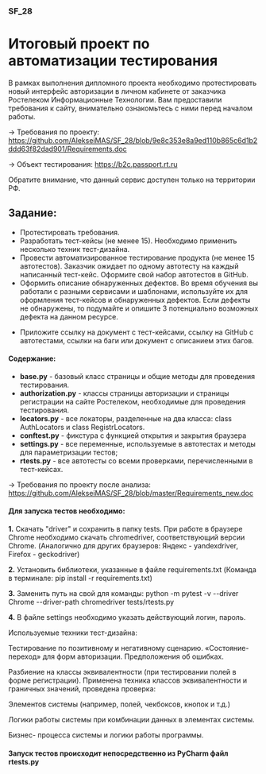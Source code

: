 ### SF_28
# Итоговый проект по автоматизации тестирования

В рамках выполнения дипломного проекта необходимо протестировать новый интерфейс авторизации в личном кабинете от заказчика Ростелеком Информационные Технологии. 
Вам предоставили требования к сайту, внимательно ознакомьтесь с ними перед началом работы. 

→ Требования по проекту: https://github.com/AlekseiMAS/SF_28/blob/9e8c353e8a9ed110b865c6d1b2ddd63f82dad901/Requirements.doc

→ Объект тестирования: https://b2c.passport.rt.ru

Обратите внимание, что данный сервис доступен только на территории РФ. 

## Задание:

- Протестировать требования.
- Разработать тест-кейсы (не менее 15). Необходимо применить несколько техник тест-дизайна.
- Провести автоматизированное тестирование продукта (не менее 15 автотестов). 
  Заказчик ожидает по одному автотесту на каждый написанный тест-кейс. Оформите свой набор автотестов в GitHub.
- Оформить описание обнаруженных дефектов. Во время обучения вы работали с разными сервисами и шаблонами, 
  используйте их для оформления тест-кейсов и обнаруженных дефектов. 
  Если дефекты не обнаружены, то подумайте и опишите 3 потенциально возможных дефекта на данном ресурсе.

* Приложите ссылку на документ с тест-кейсами, ссылку на GitHub с автотестами, ссылки на баги или документ с описанием этих багов.

#### Содержание:
+ **base.py** - базовый класс страницы и общие методы для проведения тестирования.  
+ **authorization.py** - классы страницы авторизации и страницы регистрации на сайте Ростелеком, необходимые для проведения тестирования.  
+ **locators.py** - все локаторы, разделенные на два класса: class AuthLocators и class RegistrLocators.  
+ **conftest.py** - фикстура с функцией открытия и закрытия браузера  
+ **settings.py** - все переменные, используемые в автотестах и методы для параметризации тестов;  
+ **rtests.py** - все автотесты со всеми проверками, перечисленными в тест-кейсах.  

→ Требования по проекту после анализа: https://github.com/AlekseiMAS/SF_28/blob/master/Requirements_new.doc

#### Для запуска тестов необходимо:
  **1.** Cкачать "driver" и сохранить в папку tests.
  При работе в браузере Chrome необходимо скачать chromedriver, соответствующий версии Chrome.
  (Аналогично для других браузеров: Яндекс - yandexdriver, Firefox - geckodriver)

  **2.** Установить библиотеки, указанные в файле requirements.txt
(Команда в терминале: pip install -r requirements.txt)

  **3.** Заменить путь на свой для команды: python -m pytest -v --driver Chrome --driver-path chromedriver tests/rtests.py
  
  **4.** В файле settings необходимо указать действующий логин, пароль.

Используемые техники тест-дизайна:

Тестирование по позитивному и негативному сценарию. «Состояние-переход» для форм авторизации. Предположения об ошибках.

Разбиение на классы эквивалентности (при тестировании полей в форме регистрации).
Применена техника классов эквивалентности и граничных значений, проведена проверка:

Элементов системы (например, полей, чекбоксов, кнопок и т.д.)

Логики работы системы при комбинации данных в элементах системы.

Бизнес- процесса системы и логики работы программы.

#### Запуск тестов происходит непосредственно из PyCharm файл rtests.py
